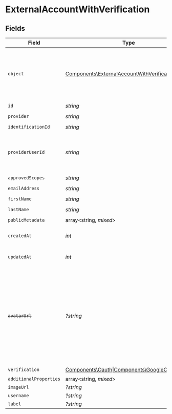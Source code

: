# ExternalAccountWithVerification


## Fields

| Field                                                                                                                                                   | Type                                                                                                                                                    | Required                                                                                                                                                | Description                                                                                                                                             |
| ------------------------------------------------------------------------------------------------------------------------------------------------------- | ------------------------------------------------------------------------------------------------------------------------------------------------------- | ------------------------------------------------------------------------------------------------------------------------------------------------------- | ------------------------------------------------------------------------------------------------------------------------------------------------------- |
| `object`                                                                                                                                                | [Components\ExternalAccountWithVerificationObject](../../Models/Components/ExternalAccountWithVerificationObject.md)                                    | :heavy_check_mark:                                                                                                                                      | String representing the object's type. Objects of the same type share the same value.                                                                   |
| `id`                                                                                                                                                    | *string*                                                                                                                                                | :heavy_check_mark:                                                                                                                                      | N/A                                                                                                                                                     |
| `provider`                                                                                                                                              | *string*                                                                                                                                                | :heavy_check_mark:                                                                                                                                      | N/A                                                                                                                                                     |
| `identificationId`                                                                                                                                      | *string*                                                                                                                                                | :heavy_check_mark:                                                                                                                                      | N/A                                                                                                                                                     |
| `providerUserId`                                                                                                                                        | *string*                                                                                                                                                | :heavy_check_mark:                                                                                                                                      | The unique ID of the user in the external provider's system                                                                                             |
| `approvedScopes`                                                                                                                                        | *string*                                                                                                                                                | :heavy_check_mark:                                                                                                                                      | N/A                                                                                                                                                     |
| `emailAddress`                                                                                                                                          | *string*                                                                                                                                                | :heavy_check_mark:                                                                                                                                      | N/A                                                                                                                                                     |
| `firstName`                                                                                                                                             | *string*                                                                                                                                                | :heavy_check_mark:                                                                                                                                      | N/A                                                                                                                                                     |
| `lastName`                                                                                                                                              | *string*                                                                                                                                                | :heavy_check_mark:                                                                                                                                      | N/A                                                                                                                                                     |
| `publicMetadata`                                                                                                                                        | array<string, *mixed*>                                                                                                                                  | :heavy_check_mark:                                                                                                                                      | N/A                                                                                                                                                     |
| `createdAt`                                                                                                                                             | *int*                                                                                                                                                   | :heavy_check_mark:                                                                                                                                      | Unix timestamp of creation<br/>                                                                                                                         |
| `updatedAt`                                                                                                                                             | *int*                                                                                                                                                   | :heavy_check_mark:                                                                                                                                      | Unix timestamp of creation<br/>                                                                                                                         |
| ~~`avatarUrl`~~                                                                                                                                         | *?string*                                                                                                                                               | :heavy_minus_sign:                                                                                                                                      | : warning: ** DEPRECATED **: This will be removed in a future release, please migrate away from it as soon as possible.<br/><br/>Please use `image_url` instead |
| `verification`                                                                                                                                          | [Components\Oauth\|Components\GoogleOneTap](../../Models/Components/ExternalAccountWithVerificationVerification.md)                                     | :heavy_check_mark:                                                                                                                                      | N/A                                                                                                                                                     |
| `additionalProperties`                                                                                                                                  | array<string, *mixed*>                                                                                                                                  | :heavy_minus_sign:                                                                                                                                      | N/A                                                                                                                                                     |
| `imageUrl`                                                                                                                                              | *?string*                                                                                                                                               | :heavy_minus_sign:                                                                                                                                      | N/A                                                                                                                                                     |
| `username`                                                                                                                                              | *?string*                                                                                                                                               | :heavy_minus_sign:                                                                                                                                      | N/A                                                                                                                                                     |
| `label`                                                                                                                                                 | *?string*                                                                                                                                               | :heavy_minus_sign:                                                                                                                                      | N/A                                                                                                                                                     |